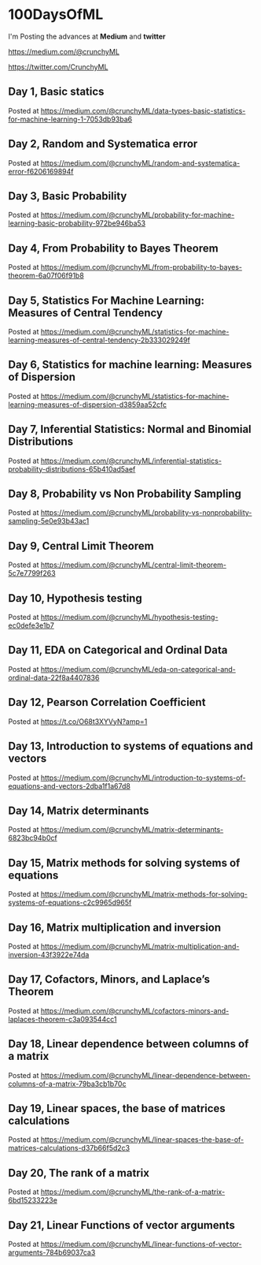 # 100DaysOfML

I'm Posting the advances at **Medium** and **twitter**

https://medium.com/@crunchyML

https://twitter.com/CrunchyML


## Day 1, Basic statics

Posted at https://medium.com/@crunchyML/data-types-basic-statistics-for-machine-learning-1-7053db93ba6

## Day 2, Random and Systematica error

Posted at https://medium.com/@crunchyML/random-and-systematica-error-f6206169894f

## Day 3, Basic Probability

Posted at https://medium.com/@crunchyML/probability-for-machine-learning-basic-probability-972be946ba53

## Day 4, From Probability to Bayes Theorem

Posted at https://medium.com/@crunchyML/from-probability-to-bayes-theorem-6a07f06f91b8

## Day 5, Statistics For Machine Learning: Measures of Central Tendency

Posted at https://medium.com/@crunchyML/statistics-for-machine-learning-measures-of-central-tendency-2b333029249f

## Day 6, Statistics for machine learning: Measures of Dispersion

Posted at https://medium.com/@crunchyML/statistics-for-machine-learning-measures-of-dispersion-d3859aa52cfc

## Day 7, Inferential Statistics: Normal and Binomial Distributions

Posted at https://medium.com/@crunchyML/inferential-statistics-probability-distributions-65b410ad5aef

## Day 8, Probability vs Non Probability Sampling

Posted at https://medium.com/@crunchyML/probability-vs-nonprobability-sampling-5e0e93b43ac1

## Day 9, Central Limit Theorem

Posted at https://medium.com/@crunchyML/central-limit-theorem-5c7e7799f263

## Day 10, Hypothesis testing

Posted at https://medium.com/@crunchyML/hypothesis-testing-ec0defe3e1b7

## Day 11, EDA on Categorical and Ordinal Data

Posted at https://medium.com/@crunchyML/eda-on-categorical-and-ordinal-data-22f8a4407836

## Day 12, Pearson Correlation Coefficient

Posted at https://t.co/O68t3XYVyN?amp=1

## Day 13, Introduction to systems of equations and vectors

Posted at https://medium.com/@crunchyML/introduction-to-systems-of-equations-and-vectors-2dba1f1a67d8

## Day 14, Matrix determinants

Posted at https://medium.com/@crunchyML/matrix-determinants-6823bc94b0cf

## Day 15, Matrix methods for solving systems of equations

Posted at https://medium.com/@crunchyML/matrix-methods-for-solving-systems-of-equations-c2c9965d965f

## Day 16, Matrix multiplication and inversion

Posted at https://medium.com/@crunchyML/matrix-multiplication-and-inversion-43f3922e74da

## Day 17, Cofactors, Minors, and Laplace’s Theorem

Posted at https://medium.com/@crunchyML/cofactors-minors-and-laplaces-theorem-c3a093544cc1

## Day 18,  Linear dependence between columns of a matrix

Posted at https://medium.com/@crunchyML/linear-dependence-between-columns-of-a-matrix-79ba3cb1b70c


## Day 19,  Linear spaces, the base of matrices calculations 

Posted at https://medium.com/@crunchyML/linear-spaces-the-base-of-matrices-calculations-d37b66f5d2c3

## Day 20,  The rank of a matrix

Posted at https://medium.com/@crunchyML/the-rank-of-a-matrix-6bd15233223e

## Day 21,  Linear Functions of vector arguments 

Posted at https://medium.com/@crunchyML/linear-functions-of-vector-arguments-784b69037ca3